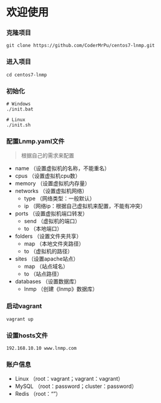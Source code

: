 # 欢迎使用

### 克隆项目

```shell
git clone https://github.com/CoderMrPu/centos7-lnmp.git
```

### 进入项目

```shell
cd centos7-lnmp
```

### 初始化

```shell
# Windows
./init.bat

# Linux
./init.sh
```

### 配置Lnmp.yaml文件

> 根据自己的需求来配置

- name （设置虚拟机的名称，不能重名）
- cpus （设置虚拟机cpu数）
- memory （设置虚拟机内存量）
- networks （设置虚拟机网络）
  - type （网络类型：一般默认）
  - ip （网络ip：根据自己虚拟机来配置，不能有冲突）
- ports （设置虚拟机端口转发）
  - send （虚拟机的端口）
  - to （本地端口）
- folders （设置文件夹共享）
  - map （本地文件夹路径）
  - to （虚拟机的路径）
- sites （设置apache站点）
  - map （站点域名）
  - to （站点路径）
- databases （设置数据库）
  - lnmp （创建《lnmp》数据库）

### 启动vagrant

```shell
vagrant up
```

### 设置hosts文件

```
192.168.10.10 www.lnmp.com
```

### 账户信息

- Linux （root：vagrant；vagrant：vagrant）
- MySQL （root：password；cluster：password）
- Redis （root：“”）

